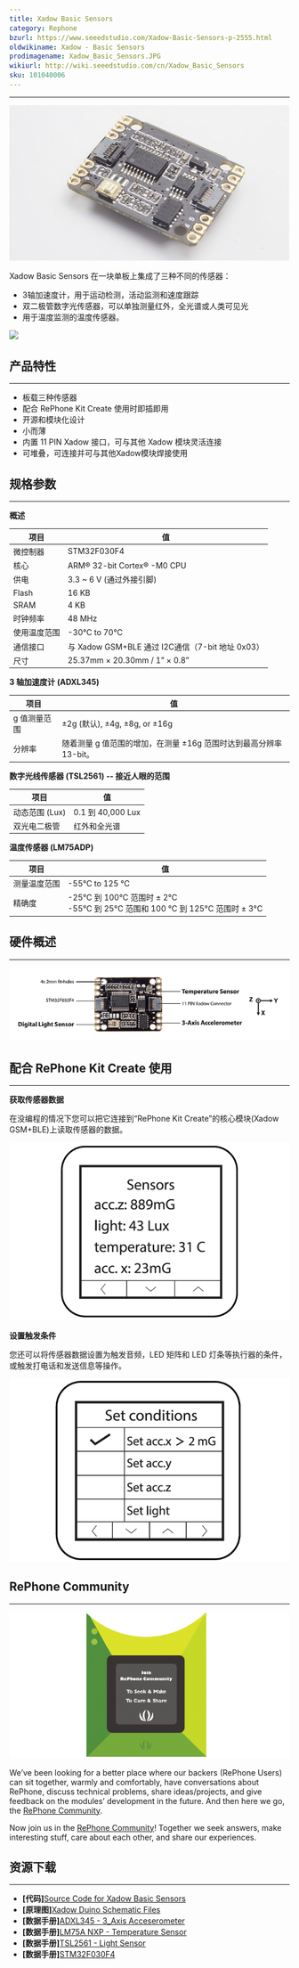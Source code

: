 ```yaml
---
title: Xadow Basic Sensors
category: Rephone
bzurl: https://www.seeedstudio.com/Xadow-Basic-Sensors-p-2555.html
oldwikiname: Xadow - Basic Sensors
prodimagename: Xadow_Basic_Sensors.JPG
wikiurl: http://wiki.seeedstudio.com/cn/Xadow_Basic_Sensors
sku: 101040006
---
```


---
![](https://github.com/SeeedDocument/Xadow_Basic_Sensors/raw/master/images/Xadow_Basic_Sensors.JPG)

Xadow Basic Sensors 在一块单板上集成了三种不同的传感器：
- 3轴加速度计，用于运动检测，活动监测和速度跟踪
- 双二极管数字光传感器，可以单独测量红外，全光谱或人类可见光
- 用于温度监测的温度传感器。

[![](https://github.com/SeeedDocument/wiki_chinese/raw/master/docs/images/click_to_buy.PNG)](https://item.taobao.com/item.htm?spm=a1z38n.10677092.0.0.1b204534n0gGsT&id=534578911525)

## 产品特性
---
- 板载三种传感器
- 配合 RePhone Kit Create 使用时即插即用
- 开源和模块化设计
- 小而薄
- 内置 11 PIN Xadow 接口，可与其他 Xadow 模块灵活连接
- 可堆叠，可连接并可与其他Xadow模块焊接使用

## 规格参数
---
**概述**

|项目|值|
|---|---|
|微控制器	|STM32F030F4
|核心|	ARM® 32-bit Cortex® -M0 CPU
|供电|	3.3 ~ 6 V (通过外接引脚)
|Flash	|16 KB
|SRAM|	4 KB
|时钟频率|	48 MHz
|使用温度范围|-30°C to 70°C
|通信接口|	与 Xadow GSM+BLE 通过 I2C通信（7-bit 地址 0x03）
|尺寸	|25.37mm × 20.30mm / 1” × 0.8”

**3 轴加速度计 (ADXL345)**

|项目|值|
|---|---|
|g 值测量范围|	±2g (默认), ±4g, ±8g, or ±16g
|分辨率|	随着测量 g 值范围的增加，在测量 ±16g 范围时达到最高分辨率 13-bit。

**数字光线传感器 (TSL2561) -- 接近人眼的范围**

|项目|值|
|---|---|
|动态范围 (Lux)|	0.1 到 40,000 Lux
|双光电二极管	|红外和全光谱

**温度传感器 (LM75ADP)**

|项目|值|
|---|---|
|测量温度范围|	-55°C to 125 °C
|精确度	|-25°C 到 100°C 范围时 ± 2°C <br>-55°C 到 25°C 范围和 100 °C 到 125°C 范围时 ± 3°C|

## 硬件概述
---
![](https://github.com/SeeedDocument/Xadow_Basic_Sensors/raw/master/images/Xadow_Basic_Sensors.png)

## 配合 RePhone Kit Create 使用
---
**获取传感器数据**

在没编程的情况下您可以把它连接到“RePhone Kit Create”的核心模块(Xadow GSM+BLE)上读取传感器的数据。

![](https://github.com/SeeedDocument/Xadow_Basic_Sensors/raw/master/images/Xadow_Basic_Sensors_Sensor_Value.png)

**设置触发条件**

您还可以将传感器数据设置为触发音频，LED 矩阵和 LED 灯条等执行器的条件，或触发打电话和发送信息等操作。

![](https://github.com/SeeedDocument/Xadow_Basic_Sensors/raw/master/images/Xadow_Basic_Sensors_Set_Sensor_Condition.png)

## RePhone Community
---
[![](https://github.com/SeeedDocument/Xadow_Basic_Sensors/raw/master/images/300px-RePhone_Community-2.png)](http://www.seeed.cc/discover.html?t=RePhone)

We’ve been looking for a better place where our backers (RePhone Users) can sit together, warmly and comfortably, have conversations about RePhone, discuss technical problems, share ideas/projects, and give feedback on the modules’ development in the future. And then here we go, the [RePhone Community](http://www.seeed.cc/discover.html?t=RePhone).

Now join us in the [RePhone Community](http://www.seeed.cc/discover.html?t=RePhone)! Together we seek answers, make interesting stuff, care about each other, and share our experiences.


## 资源下载
---

- **[代码]**[Source Code for Xadow Basic Sensors](https://github.com/WayenWeng/Xadow_Basic_Sensors/)
- **[原理图]**[Xadow Duino Schematic Files](https://github.com/SeeedDocument/Xadow_Basic_Sensors/raw/master/resources/202000745_PCBA%3BXadow%20Basic%20Sensors%20v1.0_schemic%20file.zip)
- **[数据手册]**[ADXL345 - 3_Axis Acceserometer](https://github.com/SeeedDocument/Xadow_Basic_Sensors/raw/master/res/ADXL345-3_Axis_Acceserometer.pdf)
- **[数据手册]**[LM75A NXP - Temperature Sensor](https://github.com/SeeedDocument/Xadow_Basic_Sensors/raw/master/res/LM75A_NXP-Temperature_Sensor_.pdf)
- **[数据手册]**[TSL2561 - Light Sensor](https://github.com/SeeedDocument/Xadow_Basic_Sensors/raw/master/res/TSL2561-Light_Sensor_.pdf)
- **[数据手册]**[STM32F030F4](https://github.com/SeeedDocument/Xadow_Basic_Sensors/raw/master/res/STM32F030F4.pdf)
